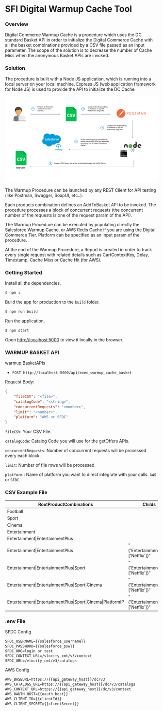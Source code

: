 # SFI Digital Warmup Cache Tool

### Overview
Digital Commerce Warmup Cache is a procedure which uses the DC standard Basket API in order to initialize the Digital Commerce Cache with all the basket combinations provided by a CSV file passed as an input parameter. The scope of the solution is to decrease the number of Cache Miss when the anonymous Basket APIs are invoked.

### Solution 
The procedure is built with a Node JS application, which is running into a local server on your local machine. Express JS (web application framework for Node JS) is used to provide the API to initialize the DC Cache.

![alt text](images/SFIWarmupCacheFlow.png "SFI Warmup Cache Flow")

The Warmup Procedure can be launched by any REST Client for API testing (like Postman, Swagger, SoapUI, etc..).

Each products combination defines an AddToBasket API to be invoked. The procedure processes a block of concurrent requests (the concurrent number of the requests is one of the request param of the API).

The Warmup Procedure can be executed by populating directly the Salesforce Warmup Cache, or AWS Redis Cache if you are using the Digital Commerce Tier. Platform can be specified as an input param of the procedure.

At the end of the Warmup Procedure, a Report is created in order to track every single request with related details such as CartContextKey, Delay, Timestamp, Cache Miss or Cache Hit (for AWS).


### Getting Started


Install all the dependencies.
```sh
$ npm i
```

Build the app for production to the `build` folder.
```sh
$ npm run build
```

Run the application.
```sh
$ npm start
```
Open [http://localhost:5000](http://localhost:5000) to view it locally in the browser.

### WARMUP BASKET API
warmup BasketAPIs

* `POST http://localhost:5000/api/exec_warmup_cache_basket`

Request Body:
```json
{
    "fileCSV": "<file>",
    "catalogCode": "<string>",
    "concurrentRequests": "<number>",
    "limit": "<number>",
    "platform": "AWS or SFDC"
}
```
`fileCSV`: Your CSV File.

`catalogCode`: Catalog Code you will use for the getOffers APIs.

`concurrentRequests`: Number of concurrent requests will be processed every each block.

`limit`: Number of file rows will be processed.

`platform` : Name of platform you want to direct integrate with your calls. `AWS` or `SFDC`.

###  CSV Example File

| RootProductCombinations | Childs |
| ----------------------- | ------ |
| Football | |
| Sport | |
| Cinema | |
| Entertainment | |
| Entertainment\|EntertainmentPlus | |
| Entertainment\|EntertainmentPlus | "{'EntertainmentPlus':['Netflix']}" |
| Entertainment\|EntertainmentPlus\|Sport | "{'EntertainmentPlus':['Netflix']}" |
| Entertainment\|EntertainmentPlus\|Sport\|Cinema | "{'EntertainmentPlus':['Netflix']}" |
| Entertainment\|EntertainmentPlus\|Sport\|Cinema\|PlatformIP | "{'EntertainmentPlus':['Netflix']}" |

### .env File

SFDC Config
```
SFDC_USERNAME={{salesforce_username}}
SFDC_PASSWORD={{salesforce_psw}}
SFDC_ORG=login or test
SFDC_CONTEXT_URL=/vlocity_cmt/v3/context
SFDC_URL=/vlocity_cmt/v3/catalogs
```

AWS Config
```
AWS_BASEURL=https://{{api_gateway_host}}/dc/v3
AWS_CATALOGS_URL=https://{{api_gateway_host}}/dc/v3/catalogs
AWS_CONTEXT_URL=https://{{api_gateway_host}}/dc/v3/context
AWS_OAUTH_HOST={{oauth_host}}
AWS_CLIENT_ID={{clientId}}
AWS_CLIENT_SECRET={{clientSecret}}
```